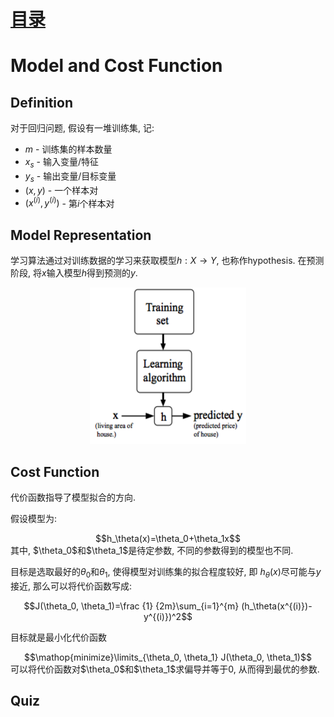 # [目录](../README.md)

# Model and Cost Function

## Definition
对于回归问题, 假设有一堆训练集, 记:
* $m$ - 训练集的样本数量
* $x_s$ - 输入变量/特征
* $y_s$ - 输出变量/目标变量
* $(x, y)$ - 一个样本对
* $(x^{(i)}, y^{(i)})$ - 第$i$个样本对

## Model Representation
学习算法通过对训练数据的学习来获取模型$h: X \rightarrow Y$, 也称作hypothesis.
在预测阶段, 将$x$输入模型$h$得到预测的$y$.
<div align=center><img width="250" height="250" src="1.png"/></div>

## Cost Function
代价函数指导了模型拟合的方向.

假设模型为:
<div align=center>$$h_\theta(x)=\theta_0+\theta_1x$$</div>
其中, $\theta_0$和$\theta_1$是待定参数, 不同的参数得到的模型也不同.

目标是选取最好的$\theta_0$和$\theta_1$, 使得模型对训练集的拟合程度较好, 即
$h_\theta(x)$尽可能与$y$接近, 那么可以将代价函数写成:
<div align=center>$$J(\theta_0, \theta_1)=\frac {1} {2m}\sum_{i=1}^{m}
(h_\theta(x^{(i)})-y^{(i)})^2$$</div>

目标就是最小化代价函数
<div align=center>$$\mathop{minimize}\limits_{\theta_0, \theta_1}
J(\theta_0, \theta_1)$$</div>
可以将代价函数对$\theta_0$和$\theta_1$求偏导并等于0, 从而得到最优的参数.<br/>

## Quiz
